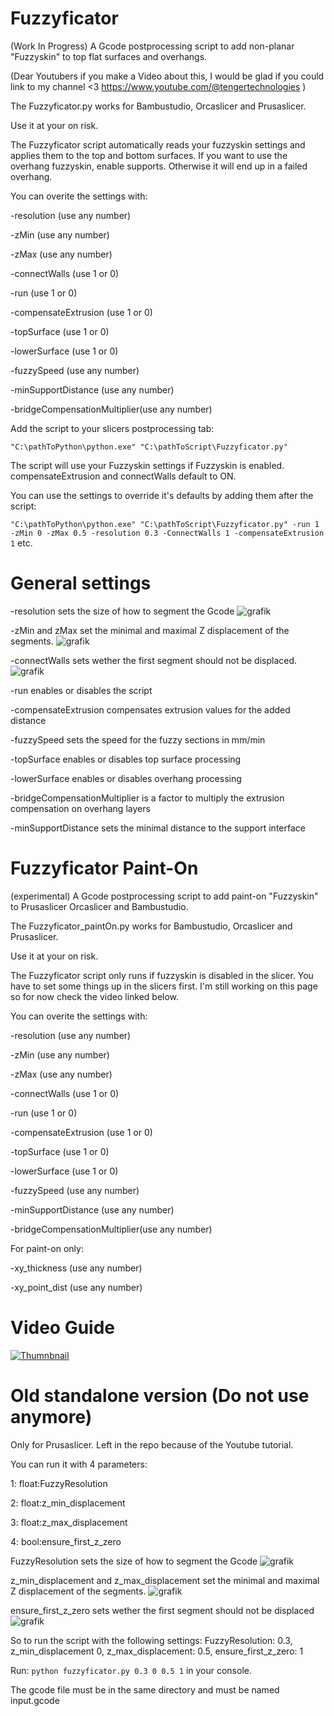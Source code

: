 # Fuzzyficator
(Work In Progress) A Gcode postprocessing script to add non-planar "Fuzzyskin" to top flat surfaces and overhangs.

(Dear Youtubers if you make a Video about this, I would be glad if you could link to my channel <3 https://www.youtube.com/@tengertechnologies ) 

The Fuzzyficator.py works for Bambustudio, Orcaslicer and Prusaslicer. 

Use it at your on risk.

The Fuzzyficator script automatically reads your fuzzyskin settings and applies them to the top and bottom surfaces. 
If you want to use the overhang fuzzyskin, enable supports. Otherwise it will end up in a failed overhang.

You can overite the settings with:

-resolution (use any number)

-zMin (use any number)

-zMax (use any number)

-connectWalls (use 1 or 0)

-run (use 1 or 0)

-compensateExtrusion (use 1 or 0)

-topSurface (use 1 or 0)

-lowerSurface (use 1 or 0)

-fuzzySpeed (use any number)

-minSupportDistance (use any number)

-bridgeCompensationMultiplier(use any number)



Add the script to your slicers postprocessing tab:

`"C:\pathToPython\python.exe" "C:\pathToScript\Fuzzyficator.py"`


The script will use your Fuzzyskin settings if Fuzzyskin is enabled. compensateExtrusion and connectWalls default to ON.

You can use the settings to override it's defaults by adding them after the script:

`"C:\pathToPython\python.exe" "C:\pathToScript\Fuzzyficator.py" -run 1 -zMin 0 -zMax 0.5 -resolution 0.3 -ConnectWalls 1 -compensateExtrusion 1` etc.



# General settings

-resolution sets the size of how to segment the Gcode
![grafik](https://github.com/user-attachments/assets/ec9a2832-ebee-4b15-a821-e848d71073ec)

-zMin and zMax set the minimal and maximal Z displacement of the segments.
![grafik](https://github.com/user-attachments/assets/0e9c0c30-0c61-4df0-ae76-dbe2a4c6e381)

-connectWalls sets wether the first segment should not be displaced. 
![grafik](https://github.com/user-attachments/assets/a2874fcf-e2fa-4440-a6c1-b58d4f6bc080)

-run enables or disables the script

-compensateExtrusion compensates extrusion values for the added distance 

-fuzzySpeed sets the speed for the fuzzy sections in mm/min

-topSurface enables or disables top surface processing

-lowerSurface enables or disables overhang processing 

-bridgeCompensationMultiplier is a factor to multiply the extrusion compensation on overhang layers

-minSupportDistance sets the minimal distance to the support interface 


# Fuzzyficator Paint-On

(experimental) A Gcode postprocessing script to add paint-on "Fuzzyskin" to Prusaslicer Orcaslicer and Bambustudio.



The Fuzzyficator_paintOn.py works for Bambustudio, Orcaslicer and Prusaslicer. 

Use it at your on risk.

The Fuzzyficator script only runs if fuzzyskin is disabled in the slicer. 
You have to set some things up in the slicers first. I'm still working on this page so for now check the video linked below. 

You can overite the settings with:

-resolution (use any number)

-zMin (use any number)

-zMax (use any number)

-connectWalls (use 1 or 0)

-run (use 1 or 0)

-compensateExtrusion (use 1 or 0)

-topSurface (use 1 or 0)

-lowerSurface (use 1 or 0)

-fuzzySpeed (use any number)

-minSupportDistance (use any number)

-bridgeCompensationMultiplier(use any number)


For paint-on only:

-xy_thickness (use any number)

-xy_point_dist (use any number)





# Video Guide



[![Thumnbnail](http://img.youtube.com/vi/85FJl5P0AoU/0.jpg)](http://www.youtube.com/watch?v=85FJl5P0AoU)





# Old standalone version (Do not use anymore)

Only for Prusaslicer. Left in the repo because of the Youtube tutorial. 

You can run it with 4 parameters:

1: float:FuzzyResolution

2: float:z_min_displacement

3: float:z_max_displacement

4: bool:ensure_first_z_zero

FuzzyResolution sets the size of how to segment the Gcode
![grafik](https://github.com/user-attachments/assets/ec9a2832-ebee-4b15-a821-e848d71073ec)

z_min_displacement and z_max_displacement set the minimal and maximal Z displacement of the segments.
![grafik](https://github.com/user-attachments/assets/0e9c0c30-0c61-4df0-ae76-dbe2a4c6e381)

ensure_first_z_zero sets wether the first segment should not be displaced
![grafik](https://github.com/user-attachments/assets/a2874fcf-e2fa-4440-a6c1-b58d4f6bc080)

So to run the script with the following settings: FuzzyResolution: 0.3, z_min_displacement 0, z_max_displacement: 0.5, ensure_first_z_zero: 1

Run: `python fuzzyficator.py 0.3 0 0.5 1` in your console.

The gcode file must be in the same directory and must be named input.gcode
